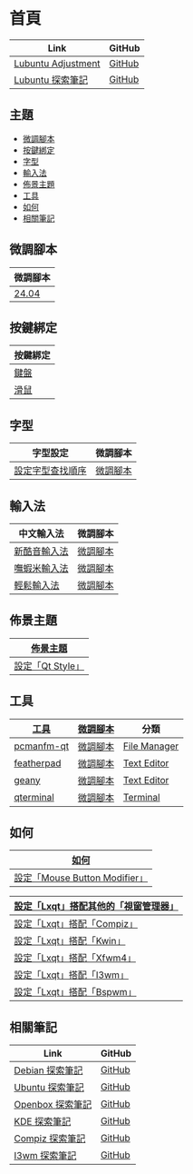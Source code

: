 

# 首頁

| Link | GitHub |
| ---- | ------ |
| [Lubuntu Adjustment](https://samwhelp.github.io/lubuntu-adjustment/) | [GitHub](https://github.com/samwhelp/lubuntu-adjustment) |
| [Lubuntu 探索筆記](https://samwhelp.github.io/note-about-lubuntu/) | [GitHub](https://github.com/samwhelp/note-about-lubuntu) |




## 主題

* [微調腳本](#微調腳本)
* [按鍵綁定](#按鍵綁定)
* [字型](#字型)
* [輸入法](#輸入法)
* [佈景主題](#佈景主題)
* [工具](#工具)
* [如何](#如何)
* [相關筆記](#相關筆記)




## 微調腳本

| 微調腳本 |
| -------- |
| [24.04](https://github.com/samwhelp/lubuntu-adjustment/tree/main/prototype/main/lxqt-config/Main) |




## 按鍵綁定

| 按鍵綁定 |
| -------- |
| [鍵盤](https://samwhelp.github.io/note-about-lubuntu/read/config/keybind.html) |
| [滑鼠](https://samwhelp.github.io/note-about-lubuntu/read/config/mousebind.html) |




## 字型

| 字型設定 | 微調腳本 |
| -------- | -------- |
| [設定字型查找順序](https://samwhelp.github.io/note-about-lubuntu/read/subject/font/config/font-match-order.html) | [微調腳本](https://github.com/samwhelp/lubuntu-adjustment/tree/main/prototype/main/font-config/font-match-order) |




## 輸入法

| 中文輸入法 | 微調腳本 |
| ---------- | -------- |
| [新酷音輸入法](https://samwhelp.github.io/note-about-lubuntu/read/subject/input-method/fcitx5/module/fcitx5-chewing.html) | [微調腳本](https://github.com/samwhelp/lubuntu-adjustment/tree/main/prototype/main/im-config/fcitx5/fcitx5-chewing) |
| [嘸蝦米輸入法](https://samwhelp.github.io/note-about-lubuntu/read/subject/input-method/fcitx5/table/fcitx5-table-boshiamy.html) | [微調腳本](https://github.com/samwhelp/lubuntu-adjustment/tree/main/prototype/main/im-config/fcitx5/fcitx5-table-boshiamy) |
| [輕鬆輸入法](https://samwhelp.github.io/note-about-lubuntu/read/subject/input-method/fcitx5/table/fcitx5-table-easy-large.html) | [微調腳本](https://github.com/samwhelp/lubuntu-adjustment/tree/main/prototype/main/im-config/fcitx5/fcitx5-table-easy-large) |




## 佈景主題

| [佈景主題](https://samwhelp.github.io/note-about-lubuntu/read/subject/theme.html) |
| -------- |
| [設定「Qt Style」](https://samwhelp.github.io/note-about-lubuntu/read/subject/theme/config/qt-style.html) |




## 工具

| [工具](https://samwhelp.github.io/note-about-lubuntu/read/subject/tool.html) | [微調腳本](https://github.com/samwhelp/lubuntu-adjustment/tree/main/prototype/main/tool-config) | 分類 |
| --- | --- | --- |
| [pcmanfm-qt](https://samwhelp.github.io/note-about-lubuntu/read/subject/tool/file-manager/pcmanfm-qt.html) | [微調腳本](https://github.com/samwhelp/lubuntu-adjustment/tree/main/prototype/main/tool-config/part/pcmanfm-qt) | [File Manager](https://samwhelp.github.io/note-about-lubuntu/read/subject/tool/file-manager.html) |
| [featherpad](https://samwhelp.github.io/note-about-lubuntu/read/subject/tool/text-editor/featherpad.html) | [微調腳本](https://github.com/samwhelp/lubuntu-adjustment/tree/main/prototype/main/tool-config/part/featherpad) | [Text Editor](https://samwhelp.github.io/note-about-lubuntu/read/subject/tool/text-editor.html) |
| [geany](https://samwhelp.github.io/note-about-lubuntu/read/subject/tool/text-editor/geany.html) | [微調腳本](https://github.com/samwhelp/lubuntu-adjustment/tree/main/prototype/main/tool-config/part/geany) | [Text Editor](https://samwhelp.github.io/note-about-lubuntu/read/subject/tool/text-editor.html) |
| [qterminal](https://samwhelp.github.io/note-about-lubuntu/read/subject/tool/terminal/qterminal.html) | [微調腳本](https://github.com/samwhelp/lubuntu-adjustment/tree/main/prototype/main/tool-config/part/qterminal) | [Terminal](https://samwhelp.github.io/note-about-lubuntu/read/subject/tool/terminal.html) |




## 如何

| [如何](https://samwhelp.github.io/note-about-lubuntu/read/howto.html) |
| ------- |
| [設定「Mouse Button Modifier」](https://samwhelp.github.io/note-about-lubuntu/read/howto/config-mouse-button-modifier.html) |



| [設定「Lxqt」搭配其他的「視窗管理器」](https://samwhelp.github.io/note-about-lubuntu/read/howto/lxqt-with-wm.html) |
| ------- |
| [設定「Lxqt」搭配「Compiz」](https://samwhelp.github.io/note-about-lubuntu/read/howto/lxqt-with-wm/lxqt-with-compiz.html) |
| [設定「Lxqt」搭配「Kwin」](https://samwhelp.github.io/note-about-lubuntu/read/howto/lxqt-with-wm/lxqt-with-kwin.html) |
| [設定「Lxqt」搭配「Xfwm4」](https://samwhelp.github.io/note-about-lubuntu/read/howto/lxqt-with-wm/lxqt-with-xfwm4.html) |
| [設定「Lxqt」搭配「I3wm」](https://samwhelp.github.io/note-about-lubuntu/read/howto/lxqt-with-wm/lxqt-with-i3wm.html) |
| [設定「Lxqt」搭配「Bspwm」](https://samwhelp.github.io/note-about-lubuntu/read/howto/lxqt-with-wm/lxqt-with-bspwm.html) |


## 相關筆記

| Link | GitHub |
| ---- | ------ |
| [Debian 探索筆記](https://samwhelp.github.io/note-about-debian/) | [GitHub](https://github.com/samwhelp/note-about-debian) |
| [Ubuntu 探索筆記](https://samwhelp.github.io/note-about-ubuntu/) | [GitHub](https://github.com/samwhelp/note-about-ubuntu) |
| [Openbox 探索筆記](https://samwhelp.github.io/note-about-openbox/) | [GitHub](https://github.com/samwhelp/note-about-openbox) |
| [KDE 探索筆記](https://samwhelp.github.io/note-about-kde/) | [GitHub](https://github.com/samwhelp/note-about-kde) |
| [Compiz 探索筆記](https://samwhelp.github.io/note-about-compiz/) | [GitHub](https://github.com/samwhelp/note-about-compiz) |
| [I3wm 探索筆記](https://samwhelp.github.io/note-about-i3wm/) | [GitHub](https://github.com/samwhelp/note-about-i3wm) |
